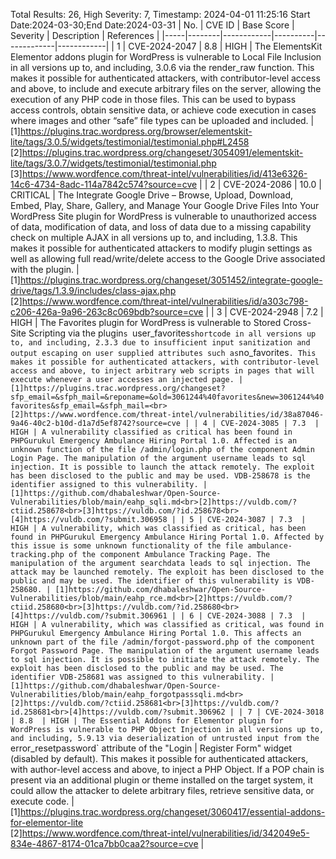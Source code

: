 Total Results: 26, High Severity: 7, Timestamp: 2024-04-01 11:25:16
Start Date:2024-03-30;End Date:2024-03-31
| No. | CVE ID | Base Score | Severity | Description | References |
|-----|--------|------------|----------|-------------|------------|
| 1 | CVE-2024-2047 | 8.8  | HIGH | The ElementsKit Elementor addons plugin for WordPress is vulnerable to Local File Inclusion in all versions up to, and including, 3.0.6 via the render_raw function. This makes it possible for authenticated attackers, with contributor-level access and above, to include and execute arbitrary files on the server, allowing the execution of any PHP code in those files. This can be used to bypass access controls, obtain sensitive data, or achieve code execution in cases where images and other “safe” file types can be uploaded and included. | [1]https://plugins.trac.wordpress.org/browser/elementskit-lite/tags/3.0.5/widgets/testimonial/testimonial.php#L2458<br>[2]https://plugins.trac.wordpress.org/changeset/3054091/elementskit-lite/tags/3.0.7/widgets/testimonial/testimonial.php<br>[3]https://www.wordfence.com/threat-intel/vulnerabilities/id/413e6326-14c6-4734-8adc-114a7842c574?source=cve |
| 2 | CVE-2024-2086 | 10.0  | CRITICAL | The Integrate Google Drive – Browse, Upload, Download, Embed, Play, Share, Gallery, and Manage Your Google Drive Files Into Your WordPress Site plugin for WordPress is vulnerable to unauthorized access of data, modification of data, and loss of data due to a missing capability check on multiple AJAX in all versions up to, and including, 1.3.8. This makes it possible for authenticated attackers to modify plugin settings as well as allowing full read/write/delete access to the Google Drive associated with the plugin. | [1]https://plugins.trac.wordpress.org/changeset/3051452/integrate-google-drive/tags/1.3.9/includes/class-ajax.php<br>[2]https://www.wordfence.com/threat-intel/vulnerabilities/id/a303c798-c206-426a-9a96-263c8c069bdb?source=cve |
| 3 | CVE-2024-2948 | 7.2  | HIGH | The Favorites plugin for WordPress is vulnerable to Stored Cross-Site Scripting via the plugin`s `user_favorites` shortcode in all versions up to, and including, 2.3.3 due to insufficient input sanitization and output escaping on user supplied attributes such as `no_favorites`. This makes it possible for authenticated attackers, with contributor-level access and above, to inject arbitrary web scripts in pages that will execute whenever a user accesses an injected page. | [1]https://plugins.trac.wordpress.org/changeset?sfp_email=&sfph_mail=&reponame=&old=3061244%40favorites&new=3061244%40favorites&sfp_email=&sfph_mail=<br>[2]https://www.wordfence.com/threat-intel/vulnerabilities/id/38a87046-9a46-40c2-b10d-d1a7d5ef8742?source=cve |
| 4 | CVE-2024-3085 | 7.3  | HIGH | A vulnerability classified as critical has been found in PHPGurukul Emergency Ambulance Hiring Portal 1.0. Affected is an unknown function of the file /admin/login.php of the component Admin Login Page. The manipulation of the argument username leads to sql injection. It is possible to launch the attack remotely. The exploit has been disclosed to the public and may be used. VDB-258678 is the identifier assigned to this vulnerability. | [1]https://github.com/dhabaleshwar/Open-Source-Vulnerabilities/blob/main/eahp_sqli.md<br>[2]https://vuldb.com/?ctiid.258678<br>[3]https://vuldb.com/?id.258678<br>[4]https://vuldb.com/?submit.306958 |
| 5 | CVE-2024-3087 | 7.3  | HIGH | A vulnerability, which was classified as critical, has been found in PHPGurukul Emergency Ambulance Hiring Portal 1.0. Affected by this issue is some unknown functionality of the file ambulance-tracking.php of the component Ambulance Tracking Page. The manipulation of the argument searchdata leads to sql injection. The attack may be launched remotely. The exploit has been disclosed to the public and may be used. The identifier of this vulnerability is VDB-258680. | [1]https://github.com/dhabaleshwar/Open-Source-Vulnerabilities/blob/main/eahp_rce.md<br>[2]https://vuldb.com/?ctiid.258680<br>[3]https://vuldb.com/?id.258680<br>[4]https://vuldb.com/?submit.306961 |
| 6 | CVE-2024-3088 | 7.3  | HIGH | A vulnerability, which was classified as critical, was found in PHPGurukul Emergency Ambulance Hiring Portal 1.0. This affects an unknown part of the file /admin/forgot-password.php of the component Forgot Password Page. The manipulation of the argument username leads to sql injection. It is possible to initiate the attack remotely. The exploit has been disclosed to the public and may be used. The identifier VDB-258681 was assigned to this vulnerability. | [1]https://github.com/dhabaleshwar/Open-Source-Vulnerabilities/blob/main/eahp_forgotpasssqli.md<br>[2]https://vuldb.com/?ctiid.258681<br>[3]https://vuldb.com/?id.258681<br>[4]https://vuldb.com/?submit.306962 |
| 7 | CVE-2024-3018 | 8.8  | HIGH | The Essential Addons for Elementor plugin for WordPress is vulnerable to PHP Object Injection in all versions up to, and including, 5.9.13 via deserialization of untrusted input from the `error_resetpassword` attribute of the "Login | Register Form" widget (disabled by default). This makes it possible for authenticated attackers, with author-level access and above, to inject a PHP Object. If a POP chain is present via an additional plugin or theme installed on the target system, it could allow the attacker to delete arbitrary files, retrieve sensitive data, or execute code. | [1]https://plugins.trac.wordpress.org/changeset/3060417/essential-addons-for-elementor-lite<br>[2]https://www.wordfence.com/threat-intel/vulnerabilities/id/342049e5-834e-4867-8174-01ca7bb0caa2?source=cve |
